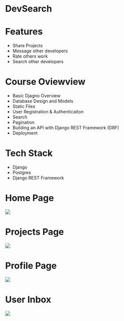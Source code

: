 # DevSearch



# Features
* Share Projects
* Message other developers
* Rate others work
* Search other developers

# Course Oviewview
* Basic Djagno Overview
* Database Design and Models
* Static Files
* User Registration & Authenticaiton
* Search
* Pagination
* Building an API with Django REST Framework (DRF)
* Deployment

# Tech Stack
* Django
* Postgres
* Django REST Framework

# Home Page
<img src="./images/Devsearch Home.jpg">  

# Projects Page
<img src="./images/DevSearch Projects.jpg">  

# Profile Page
<img src="./images/Devsearch Profile.jpg">  

# User Inbox
<img src="./images/Devsearch Inbox.jpg">  

